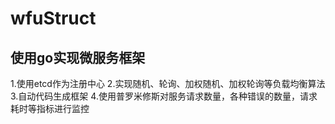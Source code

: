 # wfuStruct
使用go实现微服务框架
--------------
1.使用etcd作为注册中心
2.实现随机、轮询、加权随机、加权轮询等负载均衡算法
3.自动代码生成框架
4.使用普罗米修斯对服务请求数量，各种错误的数量，请求耗时等指标进行监控
